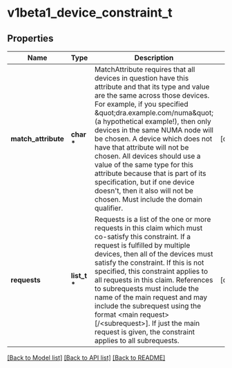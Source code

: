 # v1beta1_device_constraint_t

## Properties
Name | Type | Description | Notes
------------ | ------------- | ------------- | -------------
**match_attribute** | **char \*** | MatchAttribute requires that all devices in question have this attribute and that its type and value are the same across those devices.  For example, if you specified \&quot;dra.example.com/numa\&quot; (a hypothetical example!), then only devices in the same NUMA node will be chosen. A device which does not have that attribute will not be chosen. All devices should use a value of the same type for this attribute because that is part of its specification, but if one device doesn&#39;t, then it also will not be chosen.  Must include the domain qualifier. | [optional] 
**requests** | **list_t \*** | Requests is a list of the one or more requests in this claim which must co-satisfy this constraint. If a request is fulfilled by multiple devices, then all of the devices must satisfy the constraint. If this is not specified, this constraint applies to all requests in this claim.  References to subrequests must include the name of the main request and may include the subrequest using the format &lt;main request&gt;[/&lt;subrequest&gt;]. If just the main request is given, the constraint applies to all subrequests. | [optional] 

[[Back to Model list]](../README.md#documentation-for-models) [[Back to API list]](../README.md#documentation-for-api-endpoints) [[Back to README]](../README.md)


